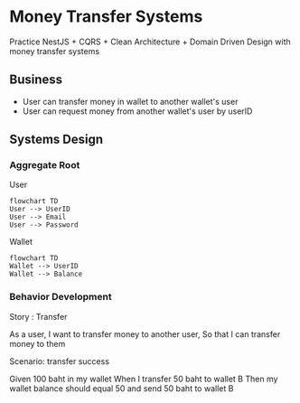 # Money Transfer Systems

Practice NestJS + CQRS + Clean Architecture + Domain Driven Design with money transfer systems

## Business

- User can transfer money in wallet to another wallet's user
- User can request money from another wallet's user by userID

## Systems Design

### Aggregate Root

User

```mermaid
flowchart TD
User --> UserID
User --> Email
User --> Password
```

Wallet

```mermaid
flowchart TD
Wallet --> UserID
Wallet --> Balance
```

### Behavior Development

Story : Transfer

As a user,
I want to transfer money to another user,
So that I can transfer money to them

Scenario: transfer success

Given 100 baht in my wallet
When I transfer 50 baht to wallet B
Then my wallet balance should equal 50
and send 50 baht to wallet B
